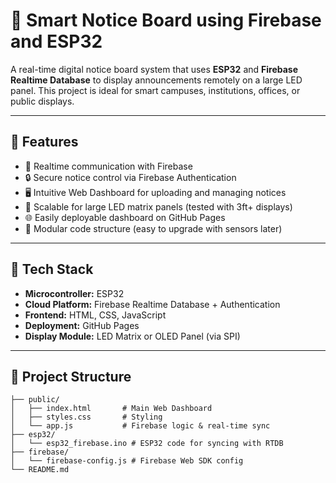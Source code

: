 # 🔔 Smart Notice Board using Firebase and ESP32

A real-time digital notice board system that uses **ESP32** and **Firebase Realtime Database** to display announcements remotely on a large LED panel. This project is ideal for smart campuses, institutions, offices, or public displays.

---

## 🚀 Features

- 📡 Realtime communication with Firebase
- 🔒 Secure notice control via Firebase Authentication
- 🖥️ Intuitive Web Dashboard for uploading and managing notices
- 📲 Scalable for large LED matrix panels (tested with 3ft+ displays)
- 🌐 Easily deployable dashboard on GitHub Pages
- 🔧 Modular code structure (easy to upgrade with sensors later)

---

## 🧱 Tech Stack

- **Microcontroller:** ESP32
- **Cloud Platform:** Firebase Realtime Database + Authentication
- **Frontend:** HTML, CSS, JavaScript
- **Deployment:** GitHub Pages
- **Display Module:** LED Matrix or OLED Panel (via SPI)

---

## 📁 Project Structure

```plaintext
├── public/
│   ├── index.html       # Main Web Dashboard
│   ├── styles.css       # Styling
│   └── app.js           # Firebase logic & real-time sync
├── esp32/
│   └── esp32_firebase.ino # ESP32 code for syncing with RTDB
├── firebase/
│   └── firebase-config.js # Firebase Web SDK config
└── README.md

